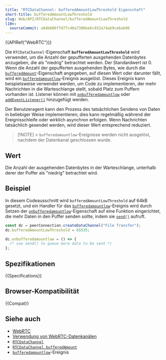 ```yaml
---
title: "RTCDataChannel: bufferedAmountLowThreshold Eigenschaft"
short-title: bufferedAmountLowThreshold
slug: Web/API/RTCDataChannel/bufferedAmountLowThreshold
l10n:
  sourceCommit: a84b606ffd77c40a7306be6c932a74ab9ce6ab96
---
```


{{APIRef("WebRTC")}}

Die `RTCDataChannel`-Eigenschaft **`bufferedAmountLowThreshold`** wird verwendet, um die Anzahl der gepufferten ausgehenden Datenbytes anzugeben, die als "niedrig" betrachtet werden. Der Standardwert ist 0\. Wenn die Anzahl der gepufferten ausgehenden Bytes, wie durch die [`bufferedAmount`](/de/docs/Web/API/RTCDataChannel/bufferedAmount)-Eigenschaft angegeben, auf diesen Wert oder darunter fällt, wird ein [`bufferedamountlow`](/de/docs/Web/API/RTCDataChannel/bufferedamountlow_event)-Ereignis ausgelöst. Dieses Ereignis kann beispielsweise verwendet werden, um Code zu implementieren, der mehr Nachrichten in die Warteschlange stellt, sobald Platz zum Puffern vorhanden ist. Listener können mit [`onbufferedamountlow`](/de/docs/Web/API/RTCDataChannel/bufferedamountlow_event) oder [`addEventListener()`](/de/docs/Web/API/EventTarget/addEventListener) hinzugefügt werden.

Der Benutzeragent kann den Prozess des tatsächlichen Sendens von Daten in beliebiger Weise implementieren; dies kann regelmäßig während der Ereignisschleife oder wirklich asynchron erfolgen. Wenn Nachrichten tatsächlich gesendet werden, wird dieser Wert entsprechend reduziert.

> [!NOTE] > `bufferedamountlow`-Ereignisse werden nicht ausgelöst, nachdem der Datenkanal geschlossen wurde.

## Wert

Die Anzahl der ausgehenden Datenbytes in der Warteschlange, unterhalb derer der Puffer als "niedrig" betrachtet wird.

## Beispiel

In diesem Codeausschnitt wird `bufferedAmountLowThreshold` auf 64kB gesetzt, und ein Handler für das [`bufferedamountlow`](/de/docs/Web/API/RTCDataChannel/bufferedamountlow_event)-Ereignis wird durch Setzen der [`onbufferedamountlow`](/de/docs/Web/API/RTCDataChannel/bufferedamountlow_event)-Eigenschaft auf eine Funktion eingerichtet, die mehr Daten in den Puffer senden sollte, indem sie [`send()`](/de/docs/Web/API/RTCDataChannel/send) aufruft.

```js
const dc = peerConnection.createDataChannel("File Transfer");
dc.bufferedAmountLowThreshold = 65535;

dc.onbufferedamountlow = () => {
  /* use send() to queue more data to be sent */
};
```

## Spezifikationen

{{Specifications}}

## Browser-Kompatibilität

{{Compat}}

## Siehe auch

- [WebRTC](/de/docs/Web/API/WebRTC_API)
- [Verwendung von WebRTC-Datenkanälen](/de/docs/Web/API/WebRTC_API/Using_data_channels)
- [`RTCDataChannel`](/de/docs/Web/API/RTCDataChannel)
- [`RTCDataChannel.bufferedAmount`](/de/docs/Web/API/RTCDataChannel/bufferedAmount)
- [`bufferedamountlow`](/de/docs/Web/API/RTCDataChannel/bufferedamountlow_event)-Ereignis
